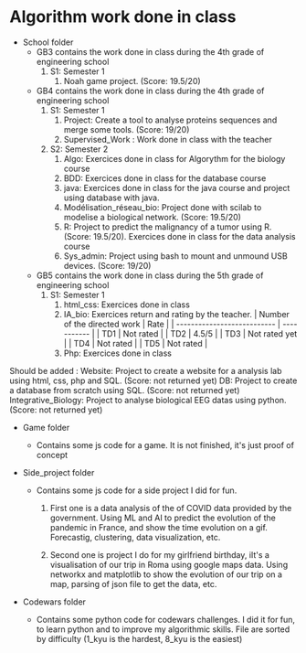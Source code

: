 # Algorithm work done in class

- School folder 
    * GB3 contains the work done in class during the 4th grade of engineering school
        1. S1: Semester 1
            1. Noah game project. (Score: 19.5/20)
    * GB4 contains the work done in class during the 4th grade of engineering school
        1. S1: Semester 1
            1. Project: Create a tool to analyse proteins sequences and merge some tools. (Score: 19/20) 
            2. Supervised_Work : Work done in class with the teacher
        2. S2: Semester 2
            1. Algo: Exercices done in class for Algorythm for the biology course
            2. BDD: Exercices done in class for the database course
            3. java: Exercices done in class for the java course and project using database with java. 
            4. Modélisation_réseau_bio: Project done with scilab to modelise a biological network. (Score: 19.5/20)
            5. R: Project to predict the malignancy of a tumor using R. (Score: 19.5/20). Exercices done in class for the data analysis course
            6. Sys_admin: Project using bash to mount and unmound USB devices. (Score: 19/20)
    * GB5 contains the work done in class during the 5th grade of engineering school
        1. S1: Semester 1
            1. html_css: Exercices done in class
            2. IA_bio: Exercices return and rating by the teacher. 
                | Number of the directed work | Rate        |
                | --------------------------- | ----------- |
                | TD1                         | Not rated   |
                | TD2                         | 4.5/5       |
                | TD3                         | Not rated yet |
                | TD4                         | Not rated   |
                | TD5                         | Not rated   |
            3. Php: Exercices done in class 

Should be added : 
Website: Project to create a website for a analysis lab using html, css, php and SQL. (Score: not returned yet)
DB: Project to create a database from scratch using SQL. (Score: not returned yet)
Integrative_Biology: Project to analyse biological EEG datas using python. (Score: not returned yet)


- Game folder
    * Contains some js code for a game. It is not finished, it's just proof of concept

- Side_project folder
    * Contains some js code for a side project I did for fun. 
        1. First one is a data analysis of the of COVID data provided by the government. Using ML and AI to predict the evolution of the pandemic in France, and show the time evolution on a gif. Forecastig, clustering, data visualization, etc.

        2. Second one is project I do for my girlfriend birthday, iIt's a visualisation of our trip in Roma using google maps data. Using networkx and matplotlib to show the evolution of our trip on a map, parsing of json file to get the data, etc.

- Codewars folder 
    * Contains some python code for codewars challenges. I did it for fun, to learn python and to improve my algorithmic skills. File are sorted by difficulty (1_kyu is the hardest, 8_kyu is the easiest)

